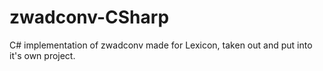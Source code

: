 # zwadconv-CSharp
C# implementation of zwadconv made for Lexicon, taken out and put into it's own project.
